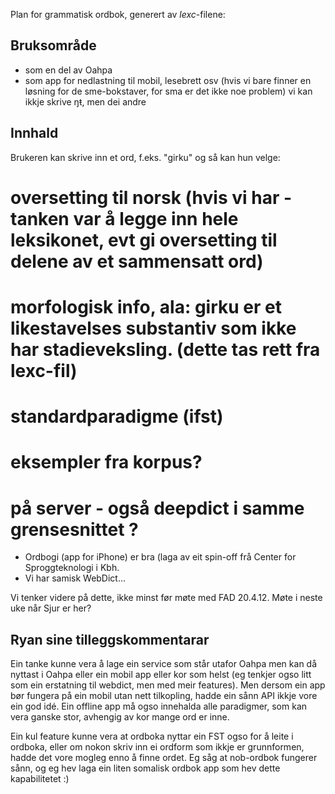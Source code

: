 

Plan for grammatisk ordbok, generert av *lexc*-filene:




## Bruksområde
* som en del av Oahpa
* som app for nedlastning til mobil, lesebrett osv (hvis vi bare finner en løsning for de sme-bokstaver, for sma er det ikke noe problem) vi kan ikkje skrive ŋŧ, men dei andre


## Innhald


Brukeren kan skrive inn et ord, f.eks. "girku" og så kan hun velge:
# oversetting til norsk (hvis vi har - tanken var å legge inn hele leksikonet, evt gi oversetting til delene av et sammensatt ord)
# morfologisk info, ala: girku er et likestavelses substantiv som ikke har stadieveksling. (dette tas rett fra lexc-fil)
# standardparadigme (ifst)
# eksempler fra korpus?
# på server - også deepdict i samme grensesnittet ?


* Ordbogi (app for iPhone) er bra (laga av eit spin-off frå Center for Sproggteknologi i Kbh.
* Vi har samisk WebDict...


Vi tenker videre på dette, ikke minst før møte med FAD 20.4.12. Møte i neste uke når Sjur er her?




## Ryan sine tilleggskommentarar


Ein tanke kunne vera å lage ein service som står utafor Oahpa men kan då nyttast i Oahpa eller ein mobil app eller kor som helst (eg tenkjer ogso litt som ein erstatning til webdict, men med meir features). Men dersom ein app bør fungera på ein mobil utan nett tilkopling, hadde ein sånn API ikkje vore ein god idé. Ein offline app må ogso innehalda alle paradigmer, som kan vera ganske stor, avhengig av kor mange ord er inne. 


Ein kul feature kunne vera at ordboka nyttar ein FST ogso for å leite i ordboka, eller om nokon skriv inn ei ordform som ikkje er grunnformen, hadde det vore mogleg enno å finne ordet. Eg såg at nob-ordbok fungerer sånn, og eg hev laga ein liten somalisk ordbok app som hev dette kapabilitetet :)




